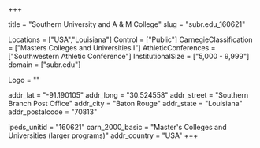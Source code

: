 
+++

title = "Southern University and A & M College"
slug = "subr.edu_160621"

Locations = ["USA","Louisiana"]
Control = ["Public"]
CarnegieClassification = ["Masters Colleges and Universities I"]
AthleticConferences = ["Southwestern Athletic Conference"]
InstitutionalSize = ["5,000 - 9,999"]
domain = ["subr.edu"]

Logo = ""

addr_lat = "-91.190105"
addr_long = "30.524558"
addr_street = "Southern Branch Post Office"
addr_city = "Baton Rouge"
addr_state = "Louisiana"
addr_postalcode = "70813"

ipeds_unitid = "160621"
carn_2000_basic = "Master's Colleges and Universities (larger programs)"
addr_country = "USA"
+++
    
